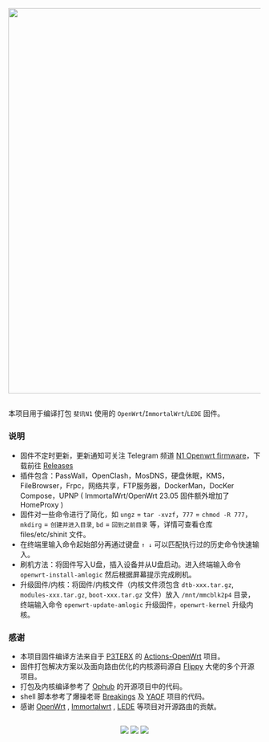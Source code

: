 <p align="center">
<img width="768" src="https://raw.githubusercontent.com/ffuqiangg/build_openwrt/main/img/phicomm-n1.jpg" >
</p>

##

本项目用于编译打包 `斐讯N1` 使用的 `OpenWrt`/`ImmortalWrt`/`LEDE` 固件。

### 说明

- 固件不定时更新，更新通知可关注 Telegram 频道 [N1 Openwrt firmware](https://t.me/zhenzhushan)，下载前往 [Releases](https://github.com/ffuqiangg/build_openwrt/releases)
- 插件包含：PassWall，OpenClash，MosDNS，硬盘休眠，KMS，FileBrowser，Frpc，网络共享，FTP服务器，DockerMan，DocKer Compose，UPNP ( ImmortalWrt/OpenWrt 23.05 固件额外增加了 HomeProxy )
- 固件对一些命令进行了简化，如 `ungz` = `tar -xvzf`，`777` = `chmod -R 777`，`mkdirg` = `创建并进入目录`, `bd` = `回到之前目录` 等，详情可查看仓库 files/etc/shinit 文件。
- 在终端里输入命令起始部分再通过键盘 `↑ ↓` 可以匹配执行过的历史命令快速输入。
- 刷机方法：将固件写入U盘，插入设备并从U盘启动。进入终端输入命令 `openwrt-install-amlogic` 然后根据屏幕提示完成刷机。
- 升级固件/内核：将固件/内核文件（内核文件须包含 `dtb-xxx.tar.gz`, `modules-xxx.tar.gz`, `boot-xxx.tar.gz` 文件）放入 `/mnt/mmcblk2p4` 目录，终端输入命令 `openwrt-update-amlogic` 升级固件，`openwrt-kernel` 升级内核。

### 感谢

- 本项目固件编译方法来自于 [P3TERX](https://p3terx.com) 的 [Actions-OpenWrt](https://github.com/P3TERX/Actions-OpenWrt) 项目。
- 固件打包解决方案以及面向路由优化的内核源码源自 [Flippy](https://github.com/unifreq) 大佬的多个开源项目。
- 打包及内核编译参考了 [Ophub](https://github.com/ophub) 的开源项目中的代码。
- shell 脚本参考了爆操老哥 [Breakings](https://github.com/breakings) 及 [YAOF](https://github.com/QiuSimons/YAOF) 项目的代码。
- 感谢 [OpenWrt](https://github.com/openwrt/openwrt) , [Immortalwrt](https://github.com/immortalwrt/immortalwrt) , [LEDE](https://github.com/coolsnowwolf/lede) 等项目对开源路由的贡献。

##

<p align="center">
<a href="https://t.me/ffuqiangg"><img src="https://img.shields.io/badge/-Telegram-413f42?style=flat&logo=telegram&logoColor=white"></a>
<a href="mailto:ffuqiangg@gmail.com"><img src="https://img.shields.io/badge/-Gmail-red?style=flat&logo=gmail&logoColor=white"></a>
<a href="https://hub.docker.com/u/ffuqiangg"><img src="https://img.shields.io/badge/-Docker-informational?style=flat&logo=docker&logoColor=white"></a>
<p>
